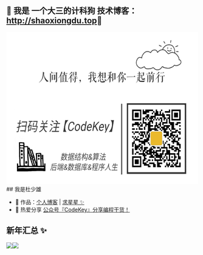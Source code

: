 <h2> 💚 我是 一个大三的计科狗 技术博客：<a href="http://shaoxiongdu.top">http://shaoxiongdu.top</a>💜</h2>
<img height='400px'  src="https://github.com/ShaoxiongDu/ShaoxiongDu/blob/main/CodeKey.jpg">
## 我是杜少雄

- 🏡 作品：<a href="https://www.shaoxiongdu.top" target="_blank">个人博客</a> | <a href="https://github.com/ShaoxiongDu/ShaoxiongDu_Blog" target="_blank">求星星 ✨</a>
- 🌱 热爱分享 <a href="" target="_blank">公众号『CodeKey』分享编程干货！</a>

## 新年汇总 ✨

<img align="" height="137px" src="https://github-readme-stats.vercel.app/api?username=shaoxiongdu&hide_title=true&hide_border=true&show_icons=true&include_all_commits=true&line_height=21&bg_color=0,EC6C6C,FFD479,FFFC79,73FA79&theme=graywhite&locale=cn" /><img align="" height="137px" src="https://github-readme-stats.vercel.app/api/top-langs/?username=shaoxiongdu&hide_title=true&hide_border=true&layout=compact&bg_color=0,73FA79,73FDFF,D783FF&theme=graywhite&locale=cn" />

